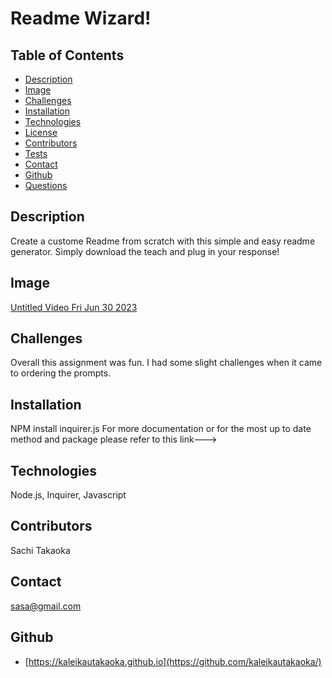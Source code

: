# Readme Wizard!
 
 ## Table of Contents
  - [Description](#Description)
  - [Image](#Image)
  - [Challenges](#Challenges)
  - [Installation](#Installation)
  - [Technologies](#Technologies)
  - [License](#License)
  - [Contributors](#Contributors)
  - [Tests](#Tests)
  - [Contact](#Contact)
  - [Github](#github)
  - [Questions](#questions)
  
  ## Description
  Create a custome Readme from scratch with this simple and easy readme generator. Simply download the teach and plug in your response!

  ## Image
  [Untitled Video Fri Jun 30 2023](https://app.castify.com/view/ec084d16-cb47-4474-a19b-c98a9fce64f8)

  ## Challenges
  Overall this assignment was fun. I had some slight challenges when it came to ordering the prompts.

  ## Installation
  NPM install inquirer.js
  For more documentation or for the most up to date method and package please refer to this link---> <a href="https://www.npmjs.com/package/inquirer"></a>

  ## Technologies
  Node.js, Inquirer, Javascript

  ## Contributors
  Sachi Takaoka

  ## Contact
  sasa@gmail.com

  ## Github
  - [https://kaleikautakaoka.github.io](https://github.com/kaleikautakaoka/)
 
  
  
  